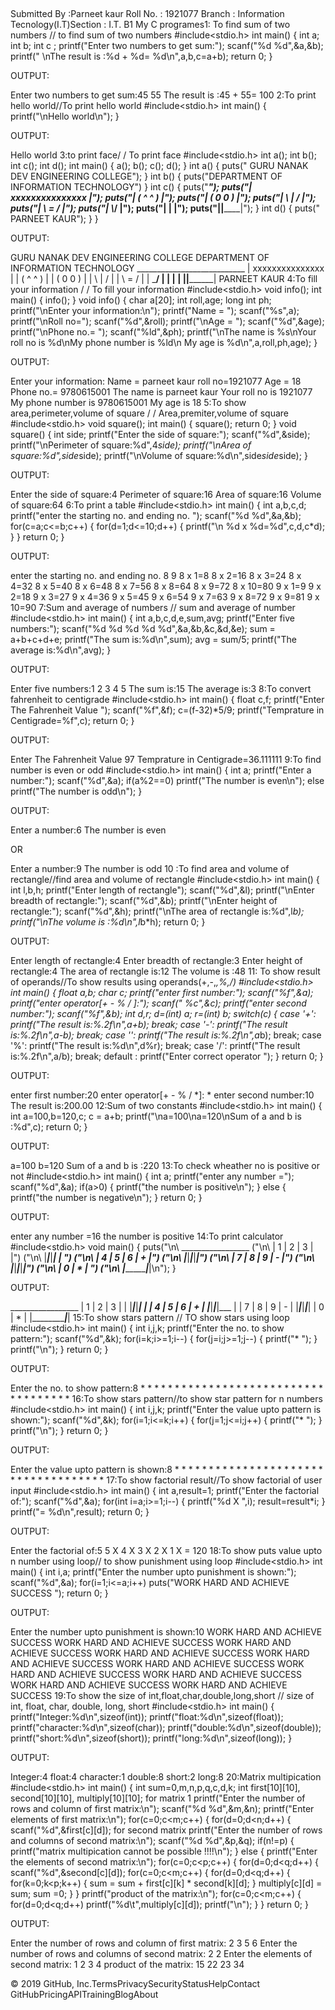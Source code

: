 

 

Submitted By :Parneet kaur 
Roll No. : 1921077 
Branch : Information Tecnology(I.T)Section : I.T. B1 
My C programes1:
To find sum of two numbers // to find sum of two numbers
 #include<stdio.h> 
int main() 
{ 
int a; int b; int c ; 
printf("Enter two numbers to get sum:"); 
scanf("%d %d",&a,&b); 
printf(" \nThe result is :%d + %d= %d\n",a,b,c=a+b); 
return 0; 
} 

OUTPUT:

Enter two numbers to get sum:45 55
 The result is :45 + 55= 100
 2:To print hello world//To print hello world 
#include<stdio.h> 
int main() 
{ 
printf("\nHello world\n"); } 

OUTPUT:

Hello world 3:to print face/ /
 To print face
 #include<stdio.h>
 int a(); int b(); int c(); int d(); 
int main() 
{ 
a(); b(); c(); d(); 
} 
int a()
 { 
puts(" GURU NANAK DEV ENGINEERING COLLEGE"); 
} 
int b() 
{ 
puts("DEPARTMENT OF INFORMATION TECHNOLOGY") 
} 
int c() 
{ 
puts("___________________________"); 
puts("| xxxxxxxxxxxxxxx |");
 puts("| ( ^ ^ ) |");
 puts("| ( 0 0 ) |"); puts("| \\ | / |");
 puts("| \\ = / |"); puts("| \\_______/ |"); 
puts("| | |"); puts("|____________|____________|"); 
} 
int d() 
{ 
puts(" PARNEET KAUR");
 }
 } 

OUTPUT:

GURU NANAK DEV ENGINEERING COLLEGE DEPARTMENT OF INFORMATION TECHNOLOGY ___________________________ | xxxxxxxxxxxxxxx | | ( ^ ^ ) | | ( 0 0 ) | | \ | / | | \ = / | | \_______/ | | | | |____________|____________| PARNEET KAUR 
4:To fill your information / / To fill your information 
#include<stdio.h>
 void info();
 int main()
 { 
info(); 
} 
void info() 
{ 
char a[20];
 int roll,age; 
long int ph;
 printf("\nEnter your information:\n");
 printf("Name = "); 
scanf("%s",a); 
printf("\nRoll no="); 
scanf("%d",&roll);
 printf("\nAge = "); 
scanf("%d",&age);
 printf("\nPhone no.= ");
 scanf("%ld",&ph); 
printf("\nThe name is %s\nYour roll no is %d\nMy phone number is %ld\n My age is %d\n",a,roll,ph,age);
 } 

OUTPUT:

Enter your information: Name = parneet kaur roll no=1921077 Age = 18 Phone no.= 9780615001
 The name is parneet kaur Your roll no is 1921077 My phone number is 9780615001 My age is 18
 5:To show area,perimeter,volume of square / / Area,premiter,volume of square 
#include<stdio.h>
 void square();
 int main()
 { 
square();
 return 0; 
} 
void square()
 { 
int side; 
printf("Enter the side of square:"); 
scanf("%d",&side); 
printf("\nPerimeter of square:%d",4*side);
 printf("\nArea of square:%d",side*side);
 printf("\nVolume of square:%d\n",side*side*side); 
} 

OUTPUT:

Enter the side of square:4 Perimeter of square:16 Area of square:16 Volume of square:64
 6:To print a table
#include<stdio.h>
 int main()
 { 
int a,b,c,d; 
printf("enter the starting no. and ending no. "); 
scanf("%d %d",&a,&b); 
for(c=a;c<=b;c++)
 { 
for(d=1;d<=10;d++)
 { printf("\n %d x %d=%d",c,d,c*d);
 } 
} 
return 0;
 } 

OUTPUT:

enter the starting no. and ending no. 8 9 8 x 1=8 8 x 2=16 8 x 3=24 8 x 4=32 8 x 5=40 8 x 6=48 8 x 7=56 8 x 8=64 8 x 9=72 8 x 10=80 9 x 1=9 9 x 2=18 9 x 3=27 9 x 4=36 9 x 5=45 9 x 6=54 9 x 7=63 9 x 8=72 9 x 9=81 9 x 10=90 
7:Sum and average of numbers // sum and average of number
 #include<stdio.h> 
int main() 
{ 
int a,b,c,d,e,sum,avg;
 printf("Enter five numbers:"); 
scanf("%d %d %d %d %d",&a,&b,&c,&d,&e);
 sum = a+b+c+d+e; 
printf("The sum is:%d\n",sum); 
avg = sum/5;
 printf("The average is:%d\n",avg);
 } 

OUTPUT:

Enter five numbers:1 2 3 4 5 The sum is:15 The average is:3
 8:To convert fahrenheit to centigrade
#include<stdio.h>
 int main()
 { 
float c,f; 
printf("Enter The Fahrenheit Value "); 
scanf("%f",&f); 
c=(f-32)*5/9;
 printf("Temprature in Centigrade=%f",c);
 return 0; 
} 

OUTPUT:

Enter The Fahrenheit Value 97 Temprature in Centigrade=36.111111
 9:To find number is even or odd 
#include<stdio.h> 
int main() 
{ 
int a;
 printf("Enter a number:");
 scanf("%d",&a); 
if(a%2==0)
 printf("The number is even\n"); 
else 
printf("The number is odd\n"); 
} 

OUTPUT:

Enter a number:6 The number is even 

OR

Enter a number:9 The number is odd 10
:To find area and volume of rectangle//find area and volume of rectangle
 #include<stdio.h>
 int main() 
{ 
int l,b,h; 
printf("Enter length of rectangle");
 scanf("%d",&l);
 printf("\nEnter breadth of rectangle:"); 
scanf("%d",&b); 
printf("\nEnter height of rectangle:");
 scanf("%d",&h);
 printf("\nThe area of rectangle is:%d",l*b);
 printf("\nThe volume is :%d\n",l*b*h); 
return 0; 
} 

OUTPUT:

Enter length of rectangle:4 Enter breadth of rectangle:3 Enter height of rectangle:4 The area of rectangle is:12 The volume is :48 
11: To show result of operands//To show results using operands(+,-,*,%,/)
 #include<stdio.h> 
int main() 
{ 
float a,b;
 char c; 
printf("enter first number:");
 scanf("%f",&a);
 printf("enter operator[+ - % / *]:"); 
scanf(" %c",&c); 
printf("enter second number:"); 
scanf("%f",&b); 
int d,r; 
d=(int) a; 
r=(int) b; 
switch(c) 
{ 
case '+':
 printf("The result is:%.2f\n",a+b); 
break; 
case '-':
printf("The result is:%.2f\n",a-b); 
break; 
case '*':
printf("The result is:%.2f\n",a*b);
 break; 
case '%':
printf("The result is:%d\n",d%r);
 break; 
case '/':
printf("The result is:%.2f\n",a/b);
 break; 
default : 
printf("Enter correct operator ");
 } 
return 0; 
} 

OUTPUT:

enter first number:20 enter operator[+ - % / *]: * enter second number:10 The result is:200.00
 12:Sum of two constants
#include<stdio.h>
 int main()
 { 
int a=100,b=120,c; c = a+b;
 printf("\na=100\na=120\nSum of a and b is :%d",c); 
return 0; 
} 

OUTPUT:

a=100 b=120 Sum of a and b is :220
 13:To check wheather no is positive or not
#include<stdio.h>
 int main()
 { 
int a; printf("enter any number =");
 scanf("%d",&a); 
if(a>0) 
{ 
printf("the number is positive\n"); 
} 
else 
{ 
printf("the number is negative\n"); 
} 
return 0;
 } 

OUTPUT:

enter any number =16 the number is positive 
14:To print calculator
#include<stdio.h> 
void main() 
{ puts("\n\ _________________
      ("\n\ | 1 | 2 | 3 | |")
      ("\n\ |___|___|___| | ")
      ("\n\ | 4 | 5 | 6 | + |")
      ("\n\ |___|___|___|___|")
      ("\n\ | 7 | 8 | 9 | - |")
      ("\n\ |___|___|___|___|")
      ("\n\ | 0 | * |        ")
      ("\n\ |___________|___|\n"); 
} 

OUTPUT:

_________________ | 1 | 2 | 3 | |
                  |___|___|___| | 
                  | 4 | 5 | 6 | + 
                | |___|___|___|___
                  | | 7 | 8 | 9 | - | 
                  |___|___|___|___| 
                  | 0 | * | |___________|___|
 15:To show stars pattern // TO show stars using loop
 #include<stdio.h> 
int main()
 { 
int i,j,k; 
printf("Enter the no. to show pattern:"); 
scanf("%d",&k);
 for(i=k;i>=1;i--) 
{ 
for(j=i;j>=1;j--) 
{ 
printf("* ");
 } 
printf("\n"); 
} 
return 0; 
} 

OUTPUT:

Enter the no. to show pattern:8 * * * * * * * * * * * * * * * * * * * * * * * * * * * * * * * * * * * * 
16:To show stars pattern//to show star pattern for n numbers
 #include<stdio.h> 
int main() 
{ 
int i,j,k;
 printf("Enter the value upto pattern is shown:");
 scanf("%d",&k); 
for(i=1;i<=k;i++)
 { 
for(j=1;j<=i;j++)
 { 
printf("* "); 
} 
printf("\n"); 
} 
return 0; 
} 

OUTPUT:

Enter the value upto pattern is shown:8 * * * * * * * * * * * * * * * * * * * * * * * * * * * * * * * * * * * *
 17:To show factorial result//To show factorial of user input 
#include<stdio.h> 
int main() 
{ 
int a,result=1;
 printf("Enter the factorial of:"); 
scanf("%d",&a); 
for(int i=a;i>=1;i--) 
{ 
printf("%d X ",i);
 result=result*i; 
} 
printf("= %d\n",result);
 return 0; 
} 

OUTPUT:

Enter the factorial of:5 5 X 4 X 3 X 2 X 1 X = 120
 18:To show puts value upto n number using loop// to show punishment using loop 
#include<stdio.h> 
int main() 
{ 
int i,a;
 printf("Enter the number upto punishment is shown:"); 
scanf("%d",&a); 
for(i=1;i<=a;i++)
 puts("WORK HARD AND ACHIEVE SUCCESS ");
 return 0; 
} 

OUTPUT:

Enter the number upto punishment is shown:10 WORK HARD AND ACHIEVE SUCCESS WORK HARD AND ACHIEVE SUCCESS WORK HARD AND ACHIEVE SUCCESS WORK HARD AND ACHIEVE SUCCESS WORK HARD AND ACHIEVE SUCCESS WORK HARD AND ACHIEVE SUCCESS WORK HARD AND ACHIEVE SUCCESS WORK HARD AND ACHIEVE SUCCESS WORK HARD AND ACHIEVE SUCCESS WORK HARD AND ACHIEVE SUCCESS 
19:To show the size of int,float,char,double,long,short // size of int, float, char, double, long, short 
#include<stdio.h> 
int main()
 { 
printf("Integer:%d\n",sizeof(int));
printf("float:%d\n",sizeof(float)); 
printf("character:%d\n",sizeof(char)); 
printf("double:%d\n",sizeof(double)); 
printf("short:%d\n",sizeof(short)); 
printf("long:%d\n",sizeof(long));
 } 

OUTPUT:

Integer:4 float:4 character:1 double:8 short:2 long:8
 20:Matrix multipication
#include<stdio.h>
 int main() 
{ int sum=0,m,n,p,q,c,d,k;
 int first[10][10], second[10][10], multiply[10][10]; 
for matrix 1 
printf("Enter the number of rows and column of first matrix:\n");
 scanf("%d %d",&m,&n);
 printf("Enter elements of first matrix:\n");
 for(c=0;c<m;c++) 
{
for(d=0;d<n;d++)
{
 scanf("%d",&first[c][d]); 
for second matrix
 printf("Enter the number of rows and columns of second matrix:\n");
 scanf("%d %d",&p,&q);
 if(n!=p)
{ 
printf("matrix multipication cannot be possible !!!!\n");
} 
else
{ 
printf("Enter the elements of second matrix:\n");
 for(c=0;c<p;c++)
 {
for(d=0;d<q;d++)
 {
scanf("%d",&second[c][d]); 
for(c=0;c<m;c++) 
{ 
for(d=0;d<q;d++)
 { 
for(k=0;k<p;k++) 
{ 
sum = sum + first[c][k] * second[k][d];
 } 
multiply[c][d] = sum; sum =0;
 }
 } 
printf("product of the matrix:\n"); 
for(c=0;c<m;c++) 
{ 
for(d=0;d<q;d++) 
printf("%d\t",multiply[c][d]);
 printf("\n"); 
} 
} 
return 0; 
} 

OUTPUT:

Enter the number of rows and column of first matrix: 2 3 5 6 Enter the number of rows and columns of second matrix: 2 2 Enter the elements of second matrix: 1 2 3 4 product of the matrix: 15 22 23 34 

© 2019 GitHub, Inc.TermsPrivacySecurityStatusHelpContact GitHubPricingAPITrainingBlogAbout


